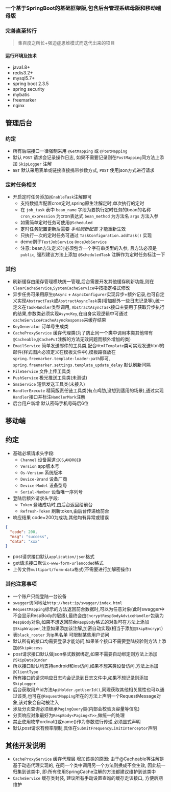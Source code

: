 ### 一个基于SpringBoot的基础框架版,包含后台管理系统母版和移动端母版
### 完善直至转行
> 集百度之所长+强迫症思维模式而迭代出来的项目  

#### 运行环境及技术
* java1.8+
* redis3.2+
* mysql5.7+
* spring boot 2.3.5
* spring security
* mybatis
* freemarker
* nginx

## 管理后台

### 约定
* 所有后端接口一律强制采用 `@GetMapping` 或 `@PostMapping`
* 默认 `POST` 请求会记录操作日志, 如果不需要记录则在`PostMapping`同方法上添加 `SkipLogger` 注解
* `GET` 默认采用表单或链接直接携带参数方式, `POST` 使用json方式进行请求

### 定时任务相关
* 开启定时任务添加`@EnableTask`注解即可
    * 支持数据库配置cron定时,spring原生注解定时,单次执行的定时
    * 在 `job_task` 表中 `bean_name` 字段为要执行定时任务的bean的名称 `cron_expression` 为cron表达式 `bean_method` 为方法名 `args` 方法入参
    * 如需简单定时任务可使用`@Scheduled`
    * 定时任务配置更新后需要 *手动刷新配置* 才能重新生效
    * 只执行一次的定时任务可通过 `TaskConfiguration.addTask()` 实现
    * demo例子`TestJobService` `OnceJobService`
    * 注意: bean方法定义时必须包含一个字符串类型的入参, 且方法必须是`public`, 强烈建议方法上添加 `@ScheduledTask` 注解作为定时任务标注一下
    
### 其他
* 刷新缓存由缓存管理模块统一管理,后台需要开发其他缓存刷新功能,则在`ClearCacheService`,`SystemCacheService`中按指定格式修改
* 异步任务可采用原生`@Async` + `AsyncConfigurer`实现异步+额外记录,也可自定义实现`AbstractTask`或`AbstractAsyncTask`类(增加额外一些日志记录等),统一定义在`TaskHandler`类型调用, `AbstractAsyncTask`接口主要用于获取异步执行的结果,参数类必须实现`AsyncKey`,在自身实现逻辑中可通过`cacheService#cacheAsyncResponse`来缓存结果
* `KeyGenerator` 订单号生成类
* `CacheProxyService` 缓存代理类(为了防止同一个类中调用本类其他带有`@Cacheable`,`@CachePut`注解的方法无效问题而额外增加的类)
* `EmailService` 简单发送邮件的工具类,配合`HtmlTemplate`类可实现发送html的邮件(样式图片必须定义在模板文件中),模板路径放在`spring.freemarker.template-loader-path`即可, `spring.freemarker.settings.template_update_delay` 默认刷新间隔
* `FileService` 文件上传工具类
* `PushService` 极光推送工具类(未测试)
* `SmsService` 短信发送工具类(未接入)
* `HandlerExecute` 精简版责任链工具类(有点鸡肋,没想到适用的场景),通过实现`Handler`接口并标注`HandlerMark`注解
* 后台用户新增 默认密码手机号码后6位

## 移动端

## 约定
* 基础必填请求头字段:
    * `Channel` 设备渠道:`IOS`,`ANDROID`
    * `Version` app版本号
    * `Os-Version` 系统版本
    * `Device-Brand` 设备厂商
    * `Device-Model` 设备型号
    * `Serial-Number` 设备唯一序列号
* 登陆后额外请求头字段:
    * `Token` 登陆成功时,由后台返回给前台
    * `Refresh-Token` 刷新token,由后台传递给前台
* 响应结果 code=200为成功,其他均有异常或错误

```json
{
  "code": 200, 
  "msg": "success",
  "data": "xxx" 
}
```

* post请求接口默认`application/json`格式
* get请求接口默认`x-www-form-urlencoded`格式
* 上传文件`multipart/form-data`格式(不需要进行加解密操作)


### 其他注意事项
* 一个账户只能登陆一台设备
* `swagger`访问地址`http://host:ip/swagger/index.html`
* `RequestMapping`标示的方法返回前台数据时,可以为任意对象(此时swagger中不会显示RespBody的层级),最终会由`EncryptRespBodyAdviceHandler`包装为`RespBody`对象,如果不想返回前台`RespBody`格式的对象可在方法上添加`@SkipWrapper`,注意如果添加该注解,加密自动实现(相当于添加`@SkipEncrypt`)
* 表`black_roster` 为ip黑名单 可限制某些用户访问
* 默认所有的接口均需要登录才能访问,如果某个接口不需要登陆校验则方法上添加`@SkipAccess`
* post请求接口默认做json格式数据绑定,如果不需要自动绑定则方法上添加`@SkipDataBinder`
* 所以接口默认均支持android和ios访问,如果不想某类设备访问,方法上添加`@ClientType`
* 所有接口的请求响应日志均会记录到日志文件中,如果不想记录则添加`SkipLogger`
* 后台获取用户id方法`ApiHolder.getUserId()`,同理获取其他相关属性也可以通过该类,也可在`@RequestMapping`所在的方法上声明一个RequestMessage对象,该对象会自动被注入
* 涉及分页查询必须继承`PagingQuery`类(内部会校验页容量等信息)
* 分页响应对象最好为`RespBody<Paging<T>>`,做统一的处理
* 禁止使用枚举ordinal()或name()作为参数进行传递,必须显式声明
* 默认post请求有频率限制,具体在`SubmitFrequencyLimitInterceptor`声明


## 其他开发说明
* `CacheProxyService` 缓存代理层 增加该类的原因: 由于@Cacheable等注解是基于动态代理实现的, 在同一个类中调用另一个方法则换成不会生效, 因此统一归集到该类中, 即:所有使用SpringCache注解的方法都建议维护到该类中
* `CacheService` 缓存类封装, 建议所有手动设置查询的缓存走该接口, 方便后期维护